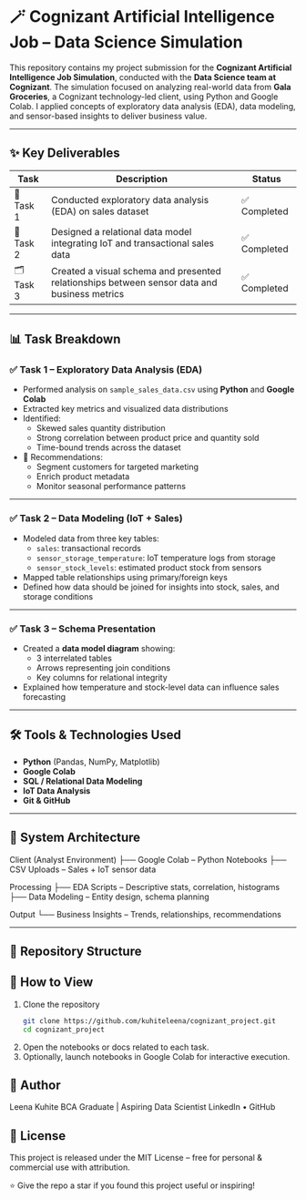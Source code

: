 # 🪄 Cognizant Artificial Intelligence Job – Data Science Simulation

This repository contains my project submission for the **Cognizant Artificial Intelligence Job Simulation**, conducted with the **Data Science team at Cognizant**. The simulation focused on analyzing real-world data from **Gala Groceries**, a Cognizant technology-led client, using Python and Google Colab. I applied concepts of exploratory data analysis (EDA), data modeling, and sensor-based insights to deliver business value.

---

## ✨ Key Deliverables

| Task        | Description                                                                                   | Status         |
|-------------|-----------------------------------------------------------------------------------------------|----------------|
| 🧪 Task 1    | Conducted exploratory data analysis (EDA) on sales dataset                                    | ✅ Completed    |
| 🧩 Task 2    | Designed a relational data model integrating IoT and transactional sales data                 | ✅ Completed    |
| 🗂 Task 3    | Created a visual schema and presented relationships between sensor data and business metrics  | ✅ Completed    |

---

## 📊 Task Breakdown

### ✅ Task 1 – Exploratory Data Analysis (EDA)
- Performed analysis on `sample_sales_data.csv` using **Python** and **Google Colab**
- Extracted key metrics and visualized data distributions
- Identified:
  - Skewed sales quantity distribution
  - Strong correlation between product price and quantity sold
  - Time-bound trends across the dataset
- 🧠 Recommendations:
  - Segment customers for targeted marketing
  - Enrich product metadata
  - Monitor seasonal performance patterns

---

### ✅ Task 2 – Data Modeling (IoT + Sales)
- Modeled data from three key tables:
  - `sales`: transactional records
  - `sensor_storage_temperature`: IoT temperature logs from storage
  - `sensor_stock_levels`: estimated product stock from sensors
- Mapped table relationships using primary/foreign keys
- Defined how data should be joined for insights into stock, sales, and storage conditions

---

### ✅ Task 3 – Schema Presentation
- Created a **data model diagram** showing:
  - 3 interrelated tables
  - Arrows representing join conditions
  - Key columns for relational integrity
- Explained how temperature and stock-level data can influence sales forecasting

---

## 🛠️ Tools & Technologies Used

- **Python** (Pandas, NumPy, Matplotlib)
- **Google Colab**
- **SQL / Relational Data Modeling**
- **IoT Data Analysis**
- **Git & GitHub**

---

## 🧠 System Architecture

Client (Analyst Environment)
├── Google Colab – Python Notebooks
├── CSV Uploads – Sales + IoT sensor data

Processing
├── EDA Scripts – Descriptive stats, correlation, histograms
├── Data Modeling – Entity design, schema planning

Output
└── Business Insights – Trends, relationships, recommendations


---

## 📂 Repository Structure

## 🚀 How to View

1. Clone the repository  
   ```bash
   git clone https://github.com/kuhiteleena/cognizant_project.git
   cd cognizant_project
2. Open the notebooks or docs related to each task.
3. Optionally, launch notebooks in Google Colab for interactive execution.

## 👤 Author
Leena Kuhite
BCA Graduate | Aspiring Data Scientist
LinkedIn • GitHub

## 🔖 License
This project is released under the MIT License – free for personal & commercial use with attribution.

⭐ Give the repo a star if you found this project useful or inspiring!
